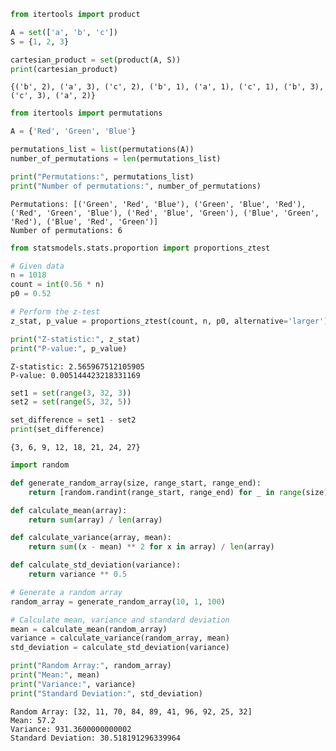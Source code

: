 ```python
from itertools import product

A = set(['a', 'b', 'c'])
S = {1, 2, 3}

cartesian_product = set(product(A, S))
print(cartesian_product)
```

    {('b', 2), ('a', 3), ('c', 2), ('b', 1), ('a', 1), ('c', 1), ('b', 3), ('c', 3), ('a', 2)}
    


```python
from itertools import permutations

A = {'Red', 'Green', 'Blue'}

permutations_list = list(permutations(A))
number_of_permutations = len(permutations_list)

print("Permutations:", permutations_list)
print("Number of permutations:", number_of_permutations)
```

    Permutations: [('Green', 'Red', 'Blue'), ('Green', 'Blue', 'Red'), ('Red', 'Green', 'Blue'), ('Red', 'Blue', 'Green'), ('Blue', 'Green', 'Red'), ('Blue', 'Red', 'Green')]
    Number of permutations: 6
    


```python
from statsmodels.stats.proportion import proportions_ztest

# Given data
n = 1018
count = int(0.56 * n)
p0 = 0.52

# Perform the z-test
z_stat, p_value = proportions_ztest(count, n, p0, alternative='larger')

print("Z-statistic:", z_stat)
print("P-value:", p_value)

```

    Z-statistic: 2.565967512105905
    P-value: 0.005144423218331169
    


```python
set1 = set(range(3, 32, 3))
set2 = set(range(5, 32, 5))

set_difference = set1 - set2
print(set_difference)

```

    {3, 6, 9, 12, 18, 21, 24, 27}
    


```python
import random

def generate_random_array(size, range_start, range_end):
    return [random.randint(range_start, range_end) for _ in range(size)]

def calculate_mean(array):
    return sum(array) / len(array)

def calculate_variance(array, mean):
    return sum((x - mean) ** 2 for x in array) / len(array)

def calculate_std_deviation(variance):
    return variance ** 0.5

# Generate a random array
random_array = generate_random_array(10, 1, 100)

# Calculate mean, variance and standard deviation
mean = calculate_mean(random_array)
variance = calculate_variance(random_array, mean)
std_deviation = calculate_std_deviation(variance)

print("Random Array:", random_array)
print("Mean:", mean)
print("Variance:", variance)
print("Standard Deviation:", std_deviation)
```

    Random Array: [32, 11, 70, 84, 89, 41, 96, 92, 25, 32]
    Mean: 57.2
    Variance: 931.3600000000002
    Standard Deviation: 30.518191296339964
    


```python

```


```python

```


```python

```


```python

```


```python

```


```python

```


```python

```


```python

```


```python

```


```python

```
